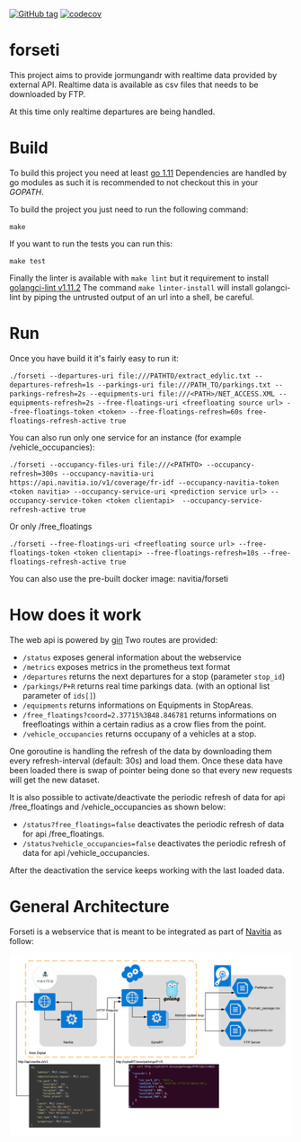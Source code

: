[![GitHub tag](https://img.shields.io/github/tag/CanalTP/forseti.svg)](https://github.com/CanalTP/forseti/tag)
[![codecov](https://codecov.io/gh/CanalTP/forseti/branch/master/graph/badge.svg?token=9YFIEZ9ZVM)](https://codecov.io/gh/CanalTP/forseti)

forseti
===========
This project aims to provide jormungandr with realtime data provided by external API.
Realtime data is available as csv files that needs to be downloaded by FTP.

At this time only realtime departures are being handled.

Build
=====
To build this project you need at least [go 1.11](https://golang.org/dl)
Dependencies are handled by go modules as such it is recommended to not checkout this in your *GOPATH*.

To build the project you just need to run the following command:
```
make
```

If you want to run the tests you can run this:
```
make test
```

Finally the linter is available with `make lint` but it requirement to install [golangci-lint v1.11.2](https://github.com/golangci/golangci-lint)
The command `make linter-install` will install golangci-lint by piping the untrusted output of an url into a shell, be careful.


Run
===
Once you have build it it's fairly easy to run it:
```
./forseti --departures-uri file:///PATHTO/extract_edylic.txt --departures-refresh=1s --parkings-uri file:///PATH_TO/parkings.txt --parkings-refresh=2s --equipments-uri file:///<PATH>/NET_ACCESS.XML --equipments-refresh=2s --free-floatings-uri <freefloating source url> --free-floatings-token <token> --free-floatings-refresh=60s free-floatings-refresh-active true

```

You can also run only one service for an instance (for example /vehicle_occupancies):
```
./forseti --occupancy-files-uri file:///<PATHTO> --occupancy-refresh=300s --occupancy-navitia-uri https://api.navitia.io/v1/coverage/fr-idf --occupancy-navitia-token <token navitia> --occupancy-service-uri <prediction service url> --occupancy-service-token <token clientapi>  --occupancy-service-refresh-active true

```

Or only /free_floatings
```
./forseti --free-floatings-uri <freefloating source url> --free-floatings-token <token clientapi> --free-floatings-refresh=10s --free-floatings-refresh-active true

```

You can also use the pre-built docker image: navitia/forseti

How does it work
================
The web api is powered by [gin](https://github.com/gin-gonic/gin)
Two routes are provided:
  - `/status` exposes general information about the webservice  
  - `/metrics` exposes metrics in the prometheus text format
  - `/departures` returns the next departures for a stop (parameter `stop_id`)
  - `/parkings/P+R` returns real time parkings data. (with an optional list parameter of `ids[]`)
  - `/equipments` returns informations on Equipments in StopAreas.
  - `/free_floatings?coord=2.37715%3B48.846781` returns informations on freefloatings  within a certain radius as a crow flies from the point.
  - `/vehicle_occupancies` returns occupany of a vehicles at a stop.

One goroutine is handling the refresh of the data by downloading them every refresh-interval (default: 30s)
and load them. Once these data have been loaded there is swap of pointer being done so that every new requests
will get the new dataset.

It is also possible to activate/deactivate the periodic refresh of data for api /free_floatings and /vehicle_occupancies as shown below:
  - `/status?free_floatings=false` deactivates the periodic refresh of data for api /free_floatings.
  - `/status?vehicle_occupancies=false` deactivates the periodic refresh of data for api /vehicle_occupancies.

After the deactivation the service keeps working with the last loaded data.

General Architecture
================
Forseti is a webservice that is meant to be integrated as part of [Navitia](https://www.navitia.io) as follow: 

![artchitecture](doc/architecture.png)
